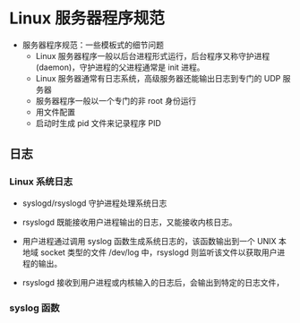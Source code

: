 # Linux 服务器程序规范

- 服务器程序规范：一些模板式的细节问题
    - Linux 服务器程序一般以后台进程形式运行，后台程序又称守护进程(daemon)，守护进程的父进程通常是 init 进程。
    - Linux 服务器通常有日志系统，高级服务器还能输出日志到专门的 UDP 服务器
    - 服务器程序一般以一个专门的非 root 身份运行
    - 用文件配置
    - 启动时生成 pid 文件来记录程序 PID

## 日志

### Linux 系统日志

- syslogd/rsyslogd 守护进程处理系统日志
- rsyslogd 既能接收用户进程输出的日志，又能接收内核日志。
- 用户进程通过调用 syslog 函数生成系统日志的，该函数输出到一个 UNIX 本地域 socket 类型的文件 /dev/log 中，rsyslogd 则监听该文件以获取用户进程的输出。

- rsyslogd 接收到用户进程或内核输入的日志后，会输出到特定的日志文件，

### syslog 函数

